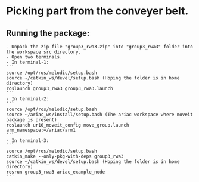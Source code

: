 # Picking part from the conveyer belt.

## Running the package:

	- Unpack the zip file "group3_rwa3.zip" into "group3_rwa3" folder into the workspace src directory.
	- Open two terminals.
	- In terminal-1:
	```
	source /opt/ros/melodic/setup.bash
	source ~/catkin_ws/devel/setup.bash (Hoping the folder is in home directory)
	roslaunch group3_rwa3 group3_rwa3.launch
	```
	- In terminal-2:
	```
	source /opt/ros/melodic/setup.bash
	source ~/ariac_ws/install/setup.bash (The ariac workspace where moveit package is present)
	roslaunch ur10_moveit_config move_group.launch arm_namespace:=/ariac/arm1
	```
	- In terminal-3:
	```
	source /opt/ros/melodic/setup.bash
	catkin_make --only-pkg-with-deps group3_rwa3
	source ~/catkin_ws/devel/setup.bash (Hoping the folder is in home directory)
	rosrun group3_rwa3 ariac_example_node
	```

	
